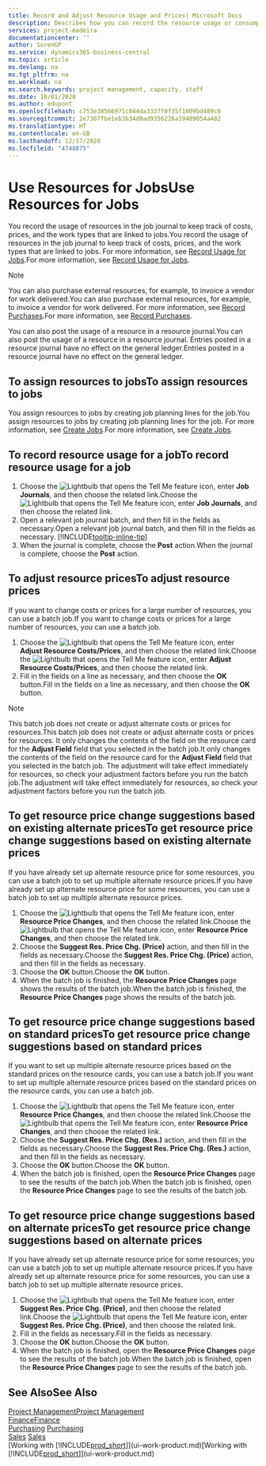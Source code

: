 ```yaml
---
title: Record and Adjust Resource Usage and Prices| Microsoft Docs
description: Describes how you can record the resource usage or consumption associated with a job, to keep track and manage costs, prices, and work types.
services: project-madeira
documentationcenter: ''
author: SorenGP
ms.service: dynamics365-business-central
ms.topic: article
ms.devlang: na
ms.tgt_pltfrm: na
ms.workload: na
ms.search.keywords: project management, capacity, staff
ms.date: 10/01/2020
ms.author: edupont
ms.openlocfilehash: c753e38566971c044da3337f0f35f1609bd489c8
ms.sourcegitcommit: 2e7307fbe1eb3b34d0ad9356226a19409054a402
ms.translationtype: HT
ms.contentlocale: en-GB
ms.lasthandoff: 12/17/2020
ms.locfileid: "4748875"
---
```

# <a name="use-resources-for-jobs"></a><span data-ttu-id="01b5f-103">Use Resources for Jobs</span><span class="sxs-lookup"><span data-stu-id="01b5f-103">Use Resources for Jobs</span></span>
<span data-ttu-id="01b5f-104">You record the usage of resources in the job journal to keep track of costs, prices, and the work types that are linked to jobs.</span><span class="sxs-lookup"><span data-stu-id="01b5f-104">You record the usage of resources in the job journal to keep track of costs, prices, and the work types that are linked to jobs.</span></span> <span data-ttu-id="01b5f-105">For more information, see [Record Usage for Jobs](projects-how-record-job-usage.md).</span><span class="sxs-lookup"><span data-stu-id="01b5f-105">For more information, see [Record Usage for Jobs](projects-how-record-job-usage.md).</span></span>

> [!NOTE]
> <span data-ttu-id="01b5f-106">You can also purchase external resources, for example, to invoice a vendor for work delivered.</span><span class="sxs-lookup"><span data-stu-id="01b5f-106">You can also purchase external resources, for example, to invoice a vendor for work delivered.</span></span> <span data-ttu-id="01b5f-107">For more information, see [Record Purchases](purchasing-how-record-purchases.md).</span><span class="sxs-lookup"><span data-stu-id="01b5f-107">For more information, see [Record Purchases](purchasing-how-record-purchases.md).</span></span>

<span data-ttu-id="01b5f-108">You can also post the usage of a resource in a resource journal.</span><span class="sxs-lookup"><span data-stu-id="01b5f-108">You can also post the usage of a resource in a resource journal.</span></span> <span data-ttu-id="01b5f-109">Entries posted in a resource journal have no effect on the general ledger.</span><span class="sxs-lookup"><span data-stu-id="01b5f-109">Entries posted in a resource journal have no effect on the general ledger.</span></span>

## <a name="to-assign-resources-to-jobs"></a><span data-ttu-id="01b5f-110">To assign resources to jobs</span><span class="sxs-lookup"><span data-stu-id="01b5f-110">To assign resources to jobs</span></span>
<span data-ttu-id="01b5f-111">You assign resources to jobs by creating job planning lines for the job.</span><span class="sxs-lookup"><span data-stu-id="01b5f-111">You assign resources to jobs by creating job planning lines for the job.</span></span> <span data-ttu-id="01b5f-112">For more information, see [Create Jobs](projects-how-create-jobs.md).</span><span class="sxs-lookup"><span data-stu-id="01b5f-112">For more information, see [Create Jobs](projects-how-create-jobs.md).</span></span>

## <a name="to-record-resource-usage-for-a-job"></a><span data-ttu-id="01b5f-113">To record resource usage for a job</span><span class="sxs-lookup"><span data-stu-id="01b5f-113">To record resource usage for a job</span></span>
1. <span data-ttu-id="01b5f-114">Choose the ![Lightbulb that opens the Tell Me feature](media/ui-search/search_small.png "Tell me what you want to do") icon, enter **Job Journals**, and then choose the related link.</span><span class="sxs-lookup"><span data-stu-id="01b5f-114">Choose the ![Lightbulb that opens the Tell Me feature](media/ui-search/search_small.png "Tell me what you want to do") icon, enter **Job Journals**, and then choose the related link.</span></span>
2. <span data-ttu-id="01b5f-115">Open a relevant job journal batch, and then fill in the fields as necessary.</span><span class="sxs-lookup"><span data-stu-id="01b5f-115">Open a relevant job journal batch, and then fill in the fields as necessary.</span></span> [!INCLUDE[tooltip-inline-tip](includes/tooltip-inline-tip_md.md)]
3. <span data-ttu-id="01b5f-116">When the journal is complete, choose the **Post** action.</span><span class="sxs-lookup"><span data-stu-id="01b5f-116">When the journal is complete, choose the **Post** action.</span></span>

## <a name="to-adjust-resource-prices"></a><span data-ttu-id="01b5f-117">To adjust resource prices</span><span class="sxs-lookup"><span data-stu-id="01b5f-117">To adjust resource prices</span></span>
<span data-ttu-id="01b5f-118">If you want to change costs or prices for a large number of resources, you can use a batch job.</span><span class="sxs-lookup"><span data-stu-id="01b5f-118">If you want to change costs or prices for a large number of resources, you can use a batch job.</span></span>  

1. <span data-ttu-id="01b5f-119">Choose the ![Lightbulb that opens the Tell Me feature](media/ui-search/search_small.png "Tell me what you want to do") icon, enter **Adjust Resource Costs/Prices**, and then choose the related link.</span><span class="sxs-lookup"><span data-stu-id="01b5f-119">Choose the ![Lightbulb that opens the Tell Me feature](media/ui-search/search_small.png "Tell me what you want to do") icon, enter **Adjust Resource Costs/Prices**, and then choose the related link.</span></span>
2. <span data-ttu-id="01b5f-120">Fill in the fields on a line as necessary, and then choose the **OK** button.</span><span class="sxs-lookup"><span data-stu-id="01b5f-120">Fill in the fields on a line as necessary, and then choose the **OK** button.</span></span>

> [!NOTE]  
>   <span data-ttu-id="01b5f-121">This batch job does not create or adjust alternate costs or prices for resources.</span><span class="sxs-lookup"><span data-stu-id="01b5f-121">This batch job does not create or adjust alternate costs or prices for resources.</span></span> <span data-ttu-id="01b5f-122">It only changes the contents of the field on the resource card for the **Adjust Field** field that you selected in the batch job.</span><span class="sxs-lookup"><span data-stu-id="01b5f-122">It only changes the contents of the field on the resource card for the **Adjust Field** field that you selected in the batch job.</span></span> <span data-ttu-id="01b5f-123">The adjustment will take effect immediately for resources, so check your adjustment factors before you run the batch job.</span><span class="sxs-lookup"><span data-stu-id="01b5f-123">The adjustment will take effect immediately for resources, so check your adjustment factors before you run the batch job.</span></span>

## <a name="to-get-resource-price-change-suggestions-based-on-existing-alternate-prices"></a><span data-ttu-id="01b5f-124">To get resource price change suggestions based on existing alternate prices</span><span class="sxs-lookup"><span data-stu-id="01b5f-124">To get resource price change suggestions based on existing alternate prices</span></span>
<span data-ttu-id="01b5f-125">If you have already set up alternate resource price for some resources, you can use a batch job to set up multiple alternate resource prices.</span><span class="sxs-lookup"><span data-stu-id="01b5f-125">If you have already set up alternate resource price for some resources, you can use a batch job to set up multiple alternate resource prices.</span></span>

1. <span data-ttu-id="01b5f-126">Choose the ![Lightbulb that opens the Tell Me feature](media/ui-search/search_small.png "Tell me what you want to do") icon, enter **Resource Price Changes**, and then choose the related link.</span><span class="sxs-lookup"><span data-stu-id="01b5f-126">Choose the ![Lightbulb that opens the Tell Me feature](media/ui-search/search_small.png "Tell me what you want to do") icon, enter **Resource Price Changes**, and then choose the related link.</span></span>
2. <span data-ttu-id="01b5f-127">Choose the **Suggest Res. Price Chg. (Price)** action, and then fill in the fields as necessary.</span><span class="sxs-lookup"><span data-stu-id="01b5f-127">Choose the **Suggest Res. Price Chg. (Price)** action, and then fill in the fields as necessary.</span></span>
3. <span data-ttu-id="01b5f-128">Choose the **OK** button.</span><span class="sxs-lookup"><span data-stu-id="01b5f-128">Choose the **OK** button.</span></span>  
4. <span data-ttu-id="01b5f-129">When the batch job is finished, the **Resource Price Changes** page shows the results of the batch job.</span><span class="sxs-lookup"><span data-stu-id="01b5f-129">When the batch job is finished, the **Resource Price Changes** page shows the results of the batch job.</span></span>

## <a name="to-get-resource-price-change-suggestions-based-on-standard-prices"></a><span data-ttu-id="01b5f-130">To get resource price change suggestions based on standard prices</span><span class="sxs-lookup"><span data-stu-id="01b5f-130">To get resource price change suggestions based on standard prices</span></span>
<span data-ttu-id="01b5f-131">If you want to set up multiple alternate resource prices based on the standard prices on the resource cards, you can use a batch job.</span><span class="sxs-lookup"><span data-stu-id="01b5f-131">If you want to set up multiple alternate resource prices based on the standard prices on the resource cards, you can use a batch job.</span></span>  

1. <span data-ttu-id="01b5f-132">Choose the ![Lightbulb that opens the Tell Me feature](media/ui-search/search_small.png "Tell me what you want to do") icon, enter **Resource Price Changes**, and then choose the related link.</span><span class="sxs-lookup"><span data-stu-id="01b5f-132">Choose the ![Lightbulb that opens the Tell Me feature](media/ui-search/search_small.png "Tell me what you want to do") icon, enter **Resource Price Changes**, and then choose the related link.</span></span>
2. <span data-ttu-id="01b5f-133">Choose the **Suggest Res. Price Chg. (Res.)** action, and then fill in the fields as necessary.</span><span class="sxs-lookup"><span data-stu-id="01b5f-133">Choose the **Suggest Res. Price Chg. (Res.)** action, and then fill in the fields as necessary.</span></span>  
3. <span data-ttu-id="01b5f-134">Choose the **OK** button.</span><span class="sxs-lookup"><span data-stu-id="01b5f-134">Choose the **OK** button.</span></span>  
4. <span data-ttu-id="01b5f-135">When the batch job is finished, open the **Resource Price Changes** page to see the results of the batch job.</span><span class="sxs-lookup"><span data-stu-id="01b5f-135">When the batch job is finished, open the **Resource Price Changes** page to see the results of the batch job.</span></span>

## <a name="to-get-resource-price-change-suggestions-based-on-alternate-prices"></a><span data-ttu-id="01b5f-136">To get resource price change suggestions based on alternate prices</span><span class="sxs-lookup"><span data-stu-id="01b5f-136">To get resource price change suggestions based on alternate prices</span></span>
<span data-ttu-id="01b5f-137">If you have already set up alternate resource price for some resources, you can use a batch job to set up multiple alternate resource prices.</span><span class="sxs-lookup"><span data-stu-id="01b5f-137">If you have already set up alternate resource price for some resources, you can use a batch job to set up multiple alternate resource prices.</span></span>

1. <span data-ttu-id="01b5f-138">Choose the ![Lightbulb that opens the Tell Me feature](media/ui-search/search_small.png "Tell me what you want to do") icon, enter **Suggest Res. Price Chg. (Price)**, and then choose the related link.</span><span class="sxs-lookup"><span data-stu-id="01b5f-138">Choose the ![Lightbulb that opens the Tell Me feature](media/ui-search/search_small.png "Tell me what you want to do") icon, enter **Suggest Res. Price Chg. (Price)**, and then choose the related link.</span></span>  
2. <span data-ttu-id="01b5f-139">Fill in the fields as necessary.</span><span class="sxs-lookup"><span data-stu-id="01b5f-139">Fill in the fields as necessary.</span></span>
3. <span data-ttu-id="01b5f-140">Choose the **OK** button.</span><span class="sxs-lookup"><span data-stu-id="01b5f-140">Choose the **OK** button.</span></span>  
4. <span data-ttu-id="01b5f-141">When the batch job is finished, open the **Resource Price Changes** page to see the results of the batch job.</span><span class="sxs-lookup"><span data-stu-id="01b5f-141">When the batch job is finished, open the **Resource Price Changes** page to see the results of the batch job.</span></span>

## <a name="see-also"></a><span data-ttu-id="01b5f-142">See Also</span><span class="sxs-lookup"><span data-stu-id="01b5f-142">See Also</span></span>
[<span data-ttu-id="01b5f-143">Project Management</span><span class="sxs-lookup"><span data-stu-id="01b5f-143">Project Management</span></span>](projects-manage-projects.md)  
[<span data-ttu-id="01b5f-144">Finance</span><span class="sxs-lookup"><span data-stu-id="01b5f-144">Finance</span></span>](finance.md)  
<span data-ttu-id="01b5f-145">[Purchasing](purchasing-manage-purchasing.md)       </span><span class="sxs-lookup"><span data-stu-id="01b5f-145">[Purchasing](purchasing-manage-purchasing.md)       </span></span>  
<span data-ttu-id="01b5f-146">[Sales](sales-manage-sales.md)   </span><span class="sxs-lookup"><span data-stu-id="01b5f-146">[Sales](sales-manage-sales.md)   </span></span>  
<span data-ttu-id="01b5f-147">[Working with [!INCLUDE[prod_short](includes/prod_short.md)]](ui-work-product.md)</span><span class="sxs-lookup"><span data-stu-id="01b5f-147">[Working with [!INCLUDE[prod_short](includes/prod_short.md)]](ui-work-product.md)</span></span>  

